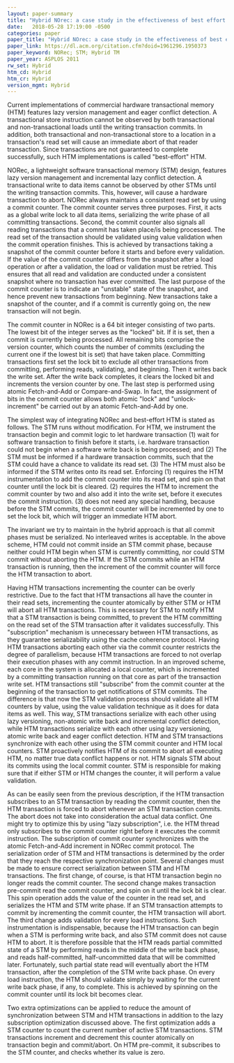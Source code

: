 ```yaml
---
layout: paper-summary
title: "Hybrid NOrec: a case study in the effectiveness of best effort hardware transactional memory"
date:   2018-05-28 17:19:00 -0500
categories: paper
paper_title: "Hybrid NOrec: a case study in the effectiveness of best effort hardware transactional memory"
paper_link: https://dl.acm.org/citation.cfm?doid=1961296.1950373
paper_keyword: NORec; STM; Hybrid TM
paper_year: ASPLOS 2011
rw_set: Hybrid
htm_cd: Hybrid
htm_cr: Hybrid
version_mgmt: Hybrid
---
```


Current implementations of commercial hardware transactional memory (HTM) features lazy
version management and eager conflict detection. A transactional store instruction cannot be 
observed by both transactional and non-transactional loads until the writing transaction
commits. In addition, both transactional and non-transactional store to a location in 
a transaction's read set will cause an immediate abort of that reader transaction. Since 
transactions are not guaranteed to complete successfully, such HTM implementations is called
"best-effort" HTM.

NORec, a lightweight software transactional memory (STM) design, features lazy version management
and incremental lazy conflict detection. A transactional write to data items cannot be observed by 
other STMs until the writing transaction commits. This, however, will cause a hardware transaction
to abort. NORec always maintains a consistent read set by using a commit counter. The commit 
counter serves three purposes. First, it acts as a global write lock to all data items, serializing
the write phase of all committing transactions. Second, the commit counter also signals all 
reading transactions that a commit has taken place/is being processed. The read set of the 
transaction should be validated using value validation when the commit operation finishes. 
This is achieved by transactions taking a snapshot of the commit counter before it starts and 
before every validation. If the value of the commit counter differs from the snapshot after a 
load operation or after a validation, the load or validation must be retried. This ensures that
all read and validation are conducted under a consistent snapshot where no transaction has ever 
committed. The last purpose of the commit counter is to indicate an "unstable" state of the snapshot,
and hence prevent new transactions from beginning. New transactions take a snapshot of the counter,
and if a commit is currently going on, the new transaction will not begin.

The commit counter in NORec is a 64 bit integer consisting of two parts. The lowest bit of the integer 
serves as the "locked" bit. If it is set, then a commit is currently being processed. All remaining bits 
comprise the version counter, which counts the number of commits (excluding the current one if the lowest
bit is set) that have taken place. Committing transactions first set the lock bit to exclude all other 
transactions from committing, performing reads, validating, and beginning. Then it writes back the write 
set. After the write back completes, it clears the locked bit and increments the version counter by one.
The last step is performed using atomic Fetch-and-Add or Compare-and-Swap. In fact, the assignment of bits in 
the commit counter allows both atomic "lock" and "unlock-increment" be carried out by an atomic Fetch-and-Add 
by one.

The simplest way of integrating NORec and best-effort HTM is stated as follows. The STM runs without modification.
For HTM, we instrument the transaction begin and commit logic to let hardware transaction (1) wait for software 
transaction to finish before it starts, i.e. hardware transaction could not begin when a software write back is 
being processed; and (2) The STM must be informed if a hardware transaction commits, such that the STM could have 
a chance to validate its read set. (3) The HTM must also be informed if the STM writes onto its read set. Enforcing (1)
requires the HTM instrumentation to add the commit counter into its read set, and spin on that counter until 
the lock bit is cleared. (2) requires the HTM to increment the commit counter by two and also add it into the write set,
before it executes the commit instruction. (3) does not need any special handling, because before the STM commits,
the commit counter will be incremented by one to set the lock bit, which will trigger an immediate HTM abort.

The invariant we try to maintain in the hybrid approach is that all commit phases must be serialized. No interleaved 
writes is acceptable. In the above scheme, HTM could not commit inside an STM commit phase, because neither could HTM
begin when STM is currently committing, nor could STM commit without aborting the HTM. If the STM commits while an HTM
transaction is running, then the increment of the commit counter will force the HTM transaction to abort.

Having HTM transactions incrementing the counter can be overly restrictive. Due to the fact that HTM transactions all 
have the counter in their read sets, incrementing the counter atomically by either STM or HTM will abort all HTM transactions.
This is necessary for STM to notify HTM that a STM transaction is being committed, to prevent the HTM committing on the 
read set of the STM transaction after it validates successfully. This "subscription" mechanism is unnecessary between
HTM transactions, as they guarantee serializability using the cache coherence protocol. Having HTM transactions aborting 
each other via the commit counter restricts the degree of parallelism, because HTM transactions are forced to not 
overlap their execution phases with any commit instruction. In an improved scheme, each core in the system is allocated a 
local counter, which is incremented by a committing transaction running on that core as part of the transaction write set. 
HTM transactions still "subscribe" from the commit counter at the beginning of the transaction to get notifications of 
STM commits. The difference is that now the STM validation process should validate all HTM counters by value, using the value 
validation technique as it does for data items as well. This way, STM transactions serialize with each other using 
lazy versioning, non-atomic write back and incremental conflict detection, while HTM transactions serialize with each 
other using lazy versioning, atomic write back and eager conflict detection. HTM and STM transactions synchronize 
with each other using the STM commit counter and HTM local counters. STM proactively notifies HTM of its commit to abort
all executing HTM, no matter true data conflict happens or not. HTM signals STM about its commits using the local 
commit counter. STM is responsible for making sure that if either STM or HTM changes the counter, it will perform 
a value validation.

As can be easily seen from the previous description, if the HTM transaction subscribes to an STM transaction by 
reading the commit counter, then the HTM transaction is forced to abort whenever an STM transaction commits. The 
abort does not take into consideration the actual data conflict. One might try to optimize this by using 
"lazy subscription", i.e. the HTM thread only subscribes to the commit counter right before it executes the 
commit instruction. The subscription of commit counter synchronizes with the atomic Fetch-and-Add increment in 
NORec commit protocol. The serialization order of STM and HTM transactions is determined by the order that they
reach the respective synchronization point. Several changes must be made to ensure correct serialization between 
STM and HTM transactions. The first change, of course, is that HTM transaction begin no longer reads the commit counter.
The second change makes transaction pre-commit read the commit counter, and spin on it until the lock bit is clear.
This spin operation adds the value of the counter in the read set, and serializes the HTM and STM write phase. 
If an STM transaction attempts to commit by incrementing the commit counter, the HTM transaction will abort.
The third change adds validation for every load instructions. Such instrumentation is indispensable, because the 
HTM transaction can begin when a STM is performing write back, and also STM commit does not cause HTM to abort.
It is therefore possible that the HTM reads partial committed state of a STM by performing reads in the middle 
of the write back phase, and reads half-committed, half-uncommitted data that will be committed later. Fortunately, 
such partial state read will eventually abort the HTM transaction, after the completion of the STM write back phase. 
On every load instruction, the HTM should validate simply by waiting for the current write back phase, if any, to 
complete. This is achieved by spinning on the commit counter until its lock bit becomes clear.

Two extra optimizations can be applied to reduce the amount of synchronization between STM and HTM transactions
in addition to the lazy subscription optimization discussed above. The first optimization adds a STM counter to count 
the current number of active STM transactions. STM transactions increment and decrement this counter atomically on 
transaction begin and commit/abort. On HTM pre-commit, it subscribes to the STM counter, and checks whether its value 
is zero. 